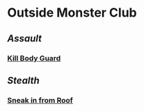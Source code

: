 # **Outside Monster Club**

## _Assault_

### [Kill Body Guard](../alarm/alarm.md)

## _Stealth_

### [Sneak in from Roof](../choose-path/decision)